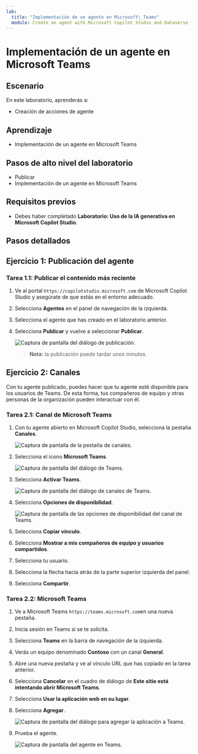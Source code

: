 ```yaml
---
lab:
  title: "Implementación de un agente en Microsoft\_Teams"
  module: Create an agent with Microsoft Copilot Studio and Dataverse for Teams
---
```


# Implementación de un agente en Microsoft Teams

## Escenario

En este laboratorio, aprenderás a:

- Creación de acciones de agente

## Aprendizaje

- Implementación de un agente en Microsoft Teams

## Pasos de alto nivel del laboratorio

- Publicar
- Implementación de un agente en Microsoft Teams
  
## Requisitos previos

- Debes haber completado **Laboratorio: Uso de la IA generativa en Microsoft Copilot Studio**.

## Pasos detallados

## Ejercicio 1: Publicación del agente

### Tarea 1.1: Publicar el contenido más reciente

1. Ve al portal `https://copilotstudio.microsoft.com` de Microsoft Copilot Studio y asegúrate de que estás en el entorno adecuado.

1. Selecciona **Agentes** en el panel de navegación de la izquierda.

1. Selecciona el agente que has creado en el laboratorio anterior.

1. Selecciona **Publicar** y vuelve a seleccionar **Publicar**.

   ![Captura de pantalla del diálogo de publicación.](../media/copilot-publish.png)

   > **Nota:** la publicación puede tardar unos minutos.

## Ejercicio 2: Canales

Con tu agente publicado, puedes hacer que tu agente esté disponible para los usuarios de Teams. De esta forma, tus compañeros de equipo y otras personas de la organización pueden interactuar con él.

### Tarea 2.1: Canal de Microsoft Teams

1. Con tu agente abierto en Microsoft Copilot Studio, selecciona la pestaña **Canales**.

    ![Captura de pantalla de la pestaña de canales.](../media/channels.png)

1. Selecciona el icono **Microsoft Teams**.

    ![Captura de pantalla del diálogo de Teams.](../media/teams-enable.png)

1. Selecciona **Activar Teams**.

    ![Captura de pantalla del diálogo de canales de Teams.](../media/teams-channel.png)

1. Selecciona **Opciones de disponibilidad**.

    ![Captura de pantalla de las opciones de disponibilidad del canal de Teams.](../media/teams-availability-options.png)

1. Selecciona **Copiar vínculo**.

1. Selecciona **Mostrar a mis compañeros de equipo y usuarios compartidos**.

1. Selecciona tu usuario.

1. Selecciona la flecha hacia atrás de la parte superior izquierda del panel.

1. Selecciona **Compartir**.

### Tarea 2.2: Microsoft Teams

1. Ve a Microsoft Teams `https://teams.microsoft.com`en una nueva pestaña.

1. Inicia sesión en Teams si se te solicita.

1. Selecciona **Teams** en la barra de navegación de la izquierda.

1. Verás un equipo denominado **Contoso** con un canal **General**.

1. Abre una nueva pestaña y ve al vínculo URL que has copiado en la tarea anterior.

1. Selecciona **Cancelar** en el cuadro de diálogo de **Este sitio está intentando abrir Microsoft Teams**.

1. Selecciona **Usar la aplicación web en su lugar**.

1. Selecciona **Agregar**.

    ![Captura de pantalla del diálogo para agregar la aplicación a Teams.](../media/teams-add-app.png)

1. Prueba el agente.

    ![Captura de pantalla del agente en Teams.](../media/teams-copilot.png)

